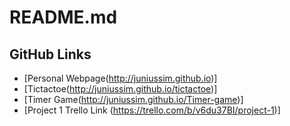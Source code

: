 # README.md

## GitHub Links
* [Personal Webpage(http://juniussim.github.io)]
* [Tictactoe(http://juniussim.github.io/tictactoe)]
* [Timer Game(http://juniussim.github.io/Timer-game)]
* [Project 1 Trello Link (https://trello.com/b/v6du37BI/project-1)]


<!-- for my own reference -->
<!-- # Hello World (h1)
## Major Testing
### Test One
0. numbered list
0. numbered list
0. numbered list
* Unordered list
* Unordered list
` Single line codes`
```
var x = 1
```
``` Javascript
var x = 1
```
[this is the link name (href is here)] -->
